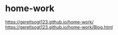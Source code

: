 # home-work
https://gereltsogt123.github.io/home-work/
<br/>
https://gereltsogt123.github.io/home-work/Blog.html
<br/>
